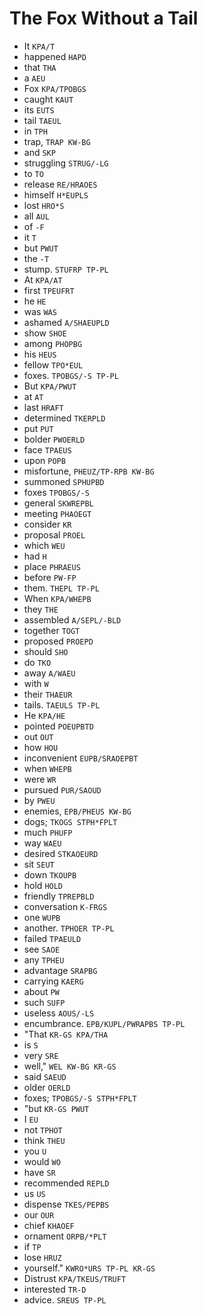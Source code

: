 # The Fox Without a Tail

* It `KPA/T`
* happened `HAPD`
* that `THA`
* a `AEU`
* Fox `KPA/TPOBGS`
* caught `KAUT`
* its `EUTS`
* tail `TAEUL`
* in `TPH`
* trap, `TRAP KW-BG`
* and `SKP`
* struggling `STRUG/-LG`
* to `TO`
* release `RE/HRAOES`
* himself `H*EUPLS`
* lost `HRO*S`
* all `AUL`
* of `-F`
* it `T`
* but `PWUT`
* the `-T`
* stump. `STUFRP TP-PL`
* At `KPA/AT`
* first `TPEUFRT`
* he `HE`
* was `WAS`
* ashamed `A/SHAEUPLD`
* show `SHOE`
* among `PHOPBG`
* his `HEUS`
* fellow `TPO*EUL`
* foxes. `TPOBGS/-S TP-PL`
* But `KPA/PWUT`
* at `AT`
* last `HRAFT`
* determined `TKERPLD`
* put `PUT`
* bolder `PWOERLD`
* face `TPAEUS`
* upon `POPB`
* misfortune, `PHEUZ/TP-RPB KW-BG`
* summoned `SPHUPBD`
* foxes `TPOBGS/-S`
* general `SKWREPBL`
* meeting `PHAOEGT`
* consider `KR`
* proposal `PROEL`
* which `WEU`
* had `H`
* place `PHRAEUS`
* before `PW-FP`
* them. `THEPL TP-PL`
* When `KPA/WHEPB`
* they `THE`
* assembled `A/SEPL/-BLD`
* together `TOGT`
* proposed `PROEPD`
* should `SHO`
* do `TKO`
* away `A/WAEU`
* with `W`
* their `THAEUR`
* tails. `TAEULS TP-PL`
* He `KPA/HE`
* pointed `POEUPBTD`
* out `OUT`
* how `HOU`
* inconvenient `EUPB/SRAOEPBT`
* when `WHEPB`
* were `WR`
* pursued `PUR/SAOUD`
* by `PWEU`
* enemies, `EPB/PHEUS KW-BG`
* dogs; `TKOGS STPH*FPLT`
* much `PHUFP`
* way `WAEU`
* desired `STKAOEURD`
* sit `SEUT`
* down `TKOUPB`
* hold `HOLD`
* friendly `TPREPBLD`
* conversation `K-FRGS`
* one `WUPB`
* another. `TPHOER TP-PL`
* failed `TPAEULD`
* see `SAOE`
* any `TPHEU`
* advantage `SRAPBG`
* carrying `KAERG`
* about `PW`
* such `SUFP`
* useless `AOUS/-LS`
* encumbrance. `EPB/KUPL/PWRAPBS TP-PL`
* "That `KR-GS KPA/THA`
* is `S`
* very `SRE`
* well," `WEL KW-BG KR-GS`
* said `SAEUD`
* older `OERLD`
* foxes; `TPOBGS/-S STPH*FPLT`
* "but `KR-GS PWUT`
* I `EU`
* not `TPHOT`
* think `THEU`
* you `U`
* would `WO`
* have `SR`
* recommended `REPLD`
* us `US`
* dispense `TKES/PEPBS`
* our `OUR`
* chief `KHAOEF`
* ornament `ORPB/*PLT`
* if `TP`
* lose `HRUZ`
* yourself." `KWRO*URS TP-PL KR-GS`
* Distrust `KPA/TKEUS/TRUFT`
* interested `TR-D`
* advice. `SREUS TP-PL`

